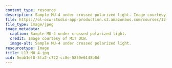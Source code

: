 ```yaml
---
content_type: resource
description: Sample MU-4 under crossed polarized light. Image courtesy of MIT OCW.
file: https://ol-ocw-studio-app-production.s3.amazonaws.com/courses/12-109-petrology-fall-2005/5eab1ef05fa2c722cc8e5859e6148b0d_L13_MU_4.jpg
file_type: image/jpeg
image_metadata:
  caption: Sample MU-4 under crossed polarized light.
  credit: Image courtesy of MIT OCW.
  image-alt: Sample MU-4 under crossed polarized light.
resourcetype: Image
title: L13_MU_4.jpg
uid: 5eab1ef0-5fa2-c722-cc8e-5859e6148b0d
---
```

